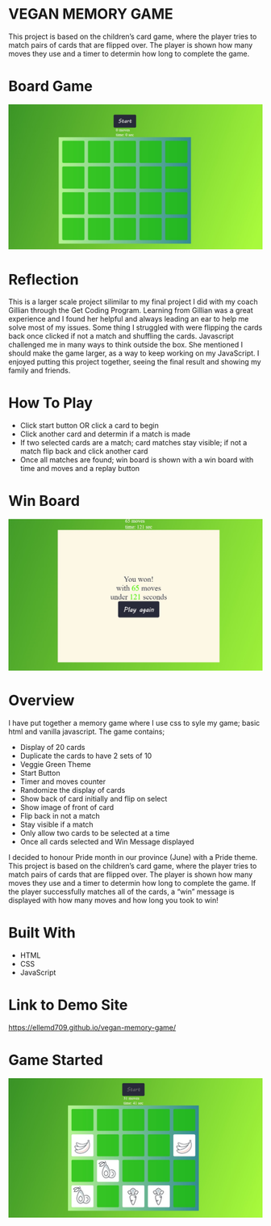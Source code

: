 # VEGAN MEMORY GAME
This project is based on the children’s card game, where the player tries to match pairs of cards that are flipped over. The player is shown how many moves they use and a timer to determin how long to complete the game.

# Board Game 
![alt text](/images/homescreen.png)



# Reflection
This is a larger scale project silimilar to my final project I did with my coach Gillian through the Get Coding Program. 
Learning from Gillian was a great experience and I found her helpful and always leading an ear to help me solve most of my issues. Some thing I struggled with were flipping the cards back once clicked if not a match and shuffling the cards. 
Javascript challenged me in many ways to think outside the box. She mentioned I should make the game larger, as a way to keep working on my JavaScript.
I enjoyed putting this project together, seeing the final result and showing my family and friends.

# How To Play

- Click start button OR click a card to begin
- Click another card and determin if  a match is made
- If two selected cards are a match; card matches stay visible; if not a match flip back and click another card
- Once all matches are found; win board is shown with a win board with time and moves and a replay button

# Win Board
 ![alt text](/images/win.png)

 # Overview

I have put together a memory game where I use css to syle my game; basic html and vanilla javascript.
The game contains; 

- Display of 20 cards 
- Duplicate the cards to have 2 sets of 10
- Veggie Green Theme
- Start Button
- Timer and moves counter 
- Randomize the display of cards
- Show back of card initially and flip on select
- Show image of front of card 
- Flip back in not a match
- Stay visible if a match 
- Only allow two cards to be selected at a time
- Once all cards selected and Win Message displayed 

I decided to honour Pride month in our province (June) with a Pride theme. 
This project is based on the children’s card game, where the player tries to match pairs of cards that are flipped over. The player is shown how many moves they use and a timer to determin how long to complete the game. 
If the player successfully matches all of the cards, a “win” message is displayed with how many moves and how long you took to win! 

# Built With
- HTML
- CSS
- JavaScript

# Link to Demo Site
https://ellemd709.github.io/vegan-memory-game/

# Game Started
![alt text](/images/gameplay.png)
